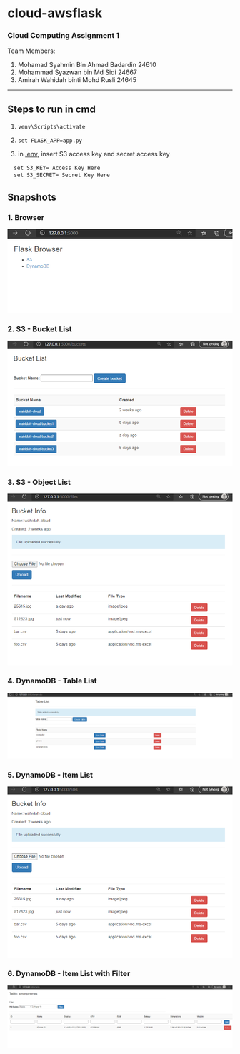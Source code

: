 # cloud-awsflask
### Cloud Computing Assignment 1

Team Members:
1. Mohamad Syahmin Bin Ahmad Badardin 24610
2. Mohammad Syazwan bin Md Sidi 24667
3. Amirah Wahidah binti Mohd Rusli 24645

----------------------
## Steps to run in cmd

1. ``venv\Scripts\activate``

2. ``set FLASK_APP=app.py``

3. in [.env](https://github.com/wahidahrusli/cloud-awsflask/blob/master/.env), insert S3 access key and secret access key
```
  set S3_KEY= Access Key Here
  set S3_SECRET= Secret Key Here
```

## Snapshots

### 1. Browser
![Browser](https://github.com/wahidahrusli/cloud-awsflask/blob/master/snapshots/browser.png)

### 2. S3 - Bucket List
![S3 - Bucket List](https://github.com/wahidahrusli/cloud-awsflask/blob/master/snapshots/buckets.png)

### 3. S3 - Object List
![S3 - Object List](https://github.com/wahidahrusli/cloud-awsflask/blob/master/snapshots/files.png)

### 4. DynamoDB - Table List
![DynamoDB - Table List](https://github.com/wahidahrusli/cloud-awsflask/blob/master/snapshots/dynamodb-addtable.png)

### 5. DynamoDB - Item List
![DynamoDB - Item List](https://github.com/wahidahrusli/cloud-awsflask/blob/master/snapshots/files.png)

### 6. DynamoDB - Item List with Filter
![DynamoDB - Filter](https://github.com/wahidahrusli/cloud-awsflask/blob/master/snapshots/filter.png)
